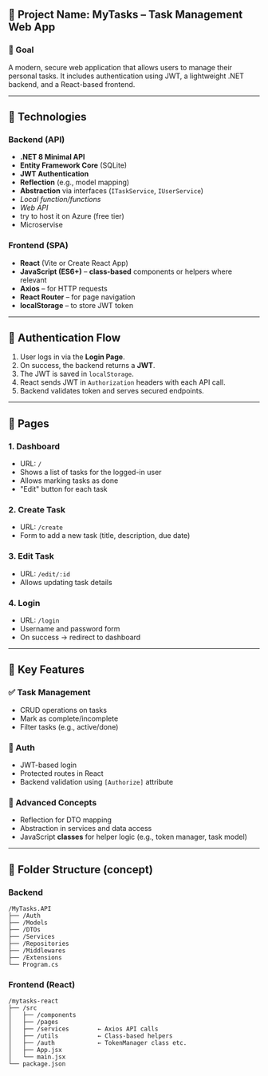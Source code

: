 ## 📄 Project Name: **MyTasks – Task Management Web App**

### 🎯 Goal

A modern, secure web application that allows users to manage their personal tasks. It includes authentication using JWT, a lightweight .NET backend, and a React-based frontend.

---

## 🧱 Technologies

### Backend (API)

* **.NET 8 Minimal API**
* **Entity Framework Core** (SQLite)
* **JWT Authentication**
* **Reflection** (e.g., model mapping)
* **Abstraction** via interfaces (`ITaskService`, `IUserService`)
* *Local function/functions*
* *Web API*
* try to host it on Azure (free tier)
* Microservise

### Frontend (SPA)

* **React** (Vite or Create React App)
* **JavaScript (ES6+)** – **class-based** components or helpers where relevant
* **Axios** – for HTTP requests
* **React Router** – for page navigation
* **localStorage** – to store JWT token

---

## 🔐 Authentication Flow

1. User logs in via the **Login Page**.
2. On success, the backend returns a **JWT**.
3. The JWT is saved in `localStorage`.
4. React sends JWT in `Authorization` headers with each API call.
5. Backend validates token and serves secured endpoints.

---

## 📄 Pages

### 1. **Dashboard**

* URL: `/`
* Shows a list of tasks for the logged-in user
* Allows marking tasks as done
* "Edit" button for each task

### 2. **Create Task**

* URL: `/create`
* Form to add a new task (title, description, due date)

### 3. **Edit Task**

* URL: `/edit/:id`
* Allows updating task details

### 4. **Login**

* URL: `/login`
* Username and password form
* On success → redirect to dashboard

---

## 🧩 Key Features

### ✅ Task Management

* CRUD operations on tasks
* Mark as complete/incomplete
* Filter tasks (e.g., active/done)

### 🔐 Auth

* JWT-based login
* Protected routes in React
* Backend validation using `[Authorize]` attribute

### 🧠 Advanced Concepts

* Reflection for DTO mapping
* Abstraction in services and data access
* JavaScript **classes** for helper logic (e.g., token manager, task model)

---

## 📁 Folder Structure (concept)

### Backend

```
/MyTasks.API
├── /Auth
├── /Models
├── /DTOs
├── /Services
├── /Repositories
├── /Middlewares
├── /Extensions
└── Program.cs
```

### Frontend (React)

```
/mytasks-react
├── /src
│   ├── /components
│   ├── /pages
│   ├── /services        ← Axios API calls
│   ├── /utils           ← Class-based helpers
│   ├── /auth            ← TokenManager class etc.
│   ├── App.jsx
│   └── main.jsx
└── package.json
```
